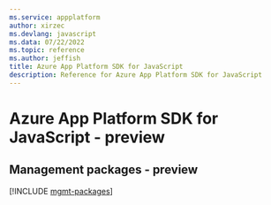 ```yaml
---
ms.service: appplatform
author: xirzec
ms.devlang: javascript
ms.data: 07/22/2022
ms.topic: reference
ms.author: jeffish
title: Azure App Platform SDK for JavaScript
description: Reference for Azure App Platform SDK for JavaScript
---
```

# Azure App Platform SDK for JavaScript - preview

## Management packages - preview
[!INCLUDE [mgmt-packages](app-platform-mgmt-index.md)]